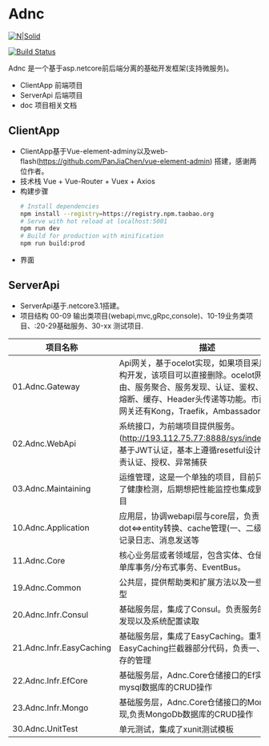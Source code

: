 # Adnc

[![N|Solid](https://cldup.com/dTxpPi9lDf.thumb.png)](https://nodesource.com/products/nsolid)

[![Build Status](https://travis-ci.org/joemccann/dillinger.svg?branch=master)](https://travis-ci.org/joemccann/dillinger)

Adnc 是一个基于asp.netcore前后端分离的基础开发框架(支持微服务)。

  - ClientApp 前端项目
  - ServerApi 后端项目
  - doc 项目相关文档

## ClientApp
  - ClientApp基于Vue-element-adminy以及web-flash(https://github.com/PanJiaChen/vue-element-admin) 搭建，感谢两位作者。
  - 技术栈 Vue + Vue-Router + Vuex + Axios
  - 构建步骤
    ```bash 
    # Install dependencies 
    npm install --registry=https://registry.npm.taobao.org
    # Serve with hot reload at localhost:5001
    npm run dev
    # Build for production with minification
    npm run build:prod
    ```
- 界面

## ServerApi
  - ServerApi基于.netcore3.1搭建。
  - 项目结构
00-09 输出类项目(webapi,mvc,gRpc,console)、10-19业务类项目、:20-29基础服务、30-xx 测试项目.

| 项目名称 | 描述 |
| ------ | ------ |
| 01.Adnc.Gateway | Api网关，基于ocelot实现，如果项目采用整体结构开发，该项目可以直接删除。ocelot网关包含路由、服务聚合、服务发现、认证、鉴权、限流、熔断、缓存、Header头传递等功能。市面上主流网关还有Kong，Traefik，Ambassador，Tyk等 |
| 02.Adnc.WebApi | 系统接口，为前端项目提供服务。 (http://193.112.75.77:8888/sys/index.html)， 基于JWT认证，基本上遵循resetful设计风格。负责认证、授权、异常捕获 |
| 03.Adnc.Maintaining | 运维管理，这是一个单独的项目，目前只基集成了健康检测，后期想把性能监控也集成到这个项目 |
| 10.Adnc.Application | 应用层，协调webapi层与core层，负责dot<=>entity转换、cache管理(一、二级缓存)、记录日志、消息发送等 |
| 11.Adnc.Core | 核心业务层或者领域层，包含实体、仓储(接口)、单库事务/分布式事务、EventBus。 |
| 19.Adnc.Common | 公共层，提供帮助类和扩展方法以及一些公用模型 |
| 20.Adnc.Infr.Consul | 基础服务层，集成了Consul。负责服务的注册、发现以及系统配置读取 |
| 21.Adnc.Infr.EasyCaching | 基础服务层，集成了EasyCaching。重写了EasyCaching拦截器部分代码，负责一、二级缓存的管理 |
| 22.Adnc.Infr.EfCore| 基础服务层，Adnc.Core仓储接口的Ef实现，负责mysql数据库的CRUD操作 |
| 23.Adnc.Infr.Mongo| 基础服务层，Adnc.Core仓储接口的MongoDb实现,负责MongoDb数据库的CRUD操作 |
| 30.Adnc.UnitTest| 单元测试，集成了xunit测试模板 |
